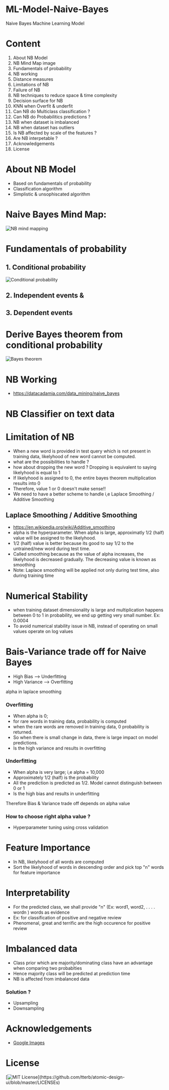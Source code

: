 # ML-Model-Naive-Bayes
Naive Bayes Machine Learning Model

# Content

1. About NB Model
2. NB Mind Map image
3. Fundamentals of probability
4. NB working
5. Distance measures
6. Limitations of NB
7. Failure of NB
8. NB techniques to reduce space & time complexity
9. Decision surface for NB
10. KNN when Overfit & underfit
11. Can NB do Multiclass classification ?
12. Can NB do Probabilitics predictions ?
13. NB when dataset is imbalanced
14. NB when dataset has outliers
16. Is NB affected by scale of the features ?
17. Are NB interpetable ?
18. Acknowledgements
19. License

# About NB Model

- Based on fundamentals of probability
- Classification algorithm
- Simplistic & unsophiscated algorithm

# Naive Bayes Mind Map:
![NB mind mapping](https://github.com/Akshaykumarcp/ML-Model-Naive-Bayes/blob/main/NB.jpg)

# Fundamentals of probability

## 1. Conditional probability

![Conditional probability](https://miro.medium.com/max/768/0*AJJVGTHIkEHrvgmH.png)

## 2. Independent events &

## 3. Dependent events

# Derive Bayes theorem from conditional probability

![Bayes theorem](https://sites.google.com/site/artificialcortext/others/mathematics/bayes-theorem?tmpl=%2Fsystem%2Fapp%2Ftemplates%2Fprint%2F&showPrintDialog=1)

# NB Working

- https://datacadamia.com/data_mining/naive_bayes

# NB Classifier on text data

# Limitation of NB

- When a new word is provided in test query which is not present in training data, likelyhood of new word cannot be computed.
- what are the possibilities to handle ?
- how about dropping the new word ? Dropping is equivalent to saying likelyhood is equal to 1
- If likelyhood is assigned to 0, the entire bayes theorem multiplication results into 0
- Therefore, value 1 or 0 doesn't make sense!!
- We need to have a better scheme to handle i,e Laplace Smoothing / Additive Smoothing

## Laplace Smoothing / Additive Smoothing

- https://en.wikipedia.org/wiki/Additive_smoothing
- alpha is the hyperparameter. When alpha is large, approximatly 1/2 (half) value will be assigned to the likelyhood.
- 1/2 (half) value is better because its good to say 1/2 to the untrained/new word during test time.
- Called smoothing because as the value of alpha increases, the likelyhood is decreased gradually. The decreasing value is known as smoothing
- Note: Laplace smoothing will be applied not only during test time, also during training time 

# Numerical Stability

- when training dataset dimensionality is large and multiplication happens between 0 to 1 in probability, we end up getting very small number. Ex: 0.0004
- To avoid numerical stability issue in NB, instead of operating on small values operate on log values

# Bais-Variance trade off for Naive Bayes

- High Bias --> Underfitting
- High Variance --> Overfitting

alpha in laplace smoothing

### Overfitting

- When alpha is 0;
- for rare words in training data, probability is computed
- when the rare words are removed in training data, 0 probability is returned.
- So when there is small change in data, there is large impact on model predictions. 
- Is the high variance and results in overfitting

### Underfitting

- When alpha is very large; i,e alpha = 10,000
- Approximately 1/2 (half) is the probability
- All the prediction is predicted as 1/2. Model cannot distinguish between 0 or 1
- Is the high bias and results in underfitting

Therefore Bias & Variance trade off depends on alpha value

### How to choose right alpha value ?

- Hyperparameter tuning using cross validation

# Feature Importance 

- In NB, likelyhood of all words are computed
- Sort the likelyhood of words in descending order and pick top "n" words for feature importance

# Interpretability

- For the predicted class, we shall provide "n" (Ex: word1, word2, . . . . wordn ) words as evidence
- Ex: for classification of positive and negative review
- Phenomenal, great and terrific are the high occurence for positive review

# Imbalanced data

- Class prior which are majority/dominating class have an advantage when comparing two probablties
- Hence majority class will be predicted at prediction time
- NB is affected from imbalanced data

### Solution ?

- Upsampling
- Downsampling

# Acknowledgements

 - [Google Images](https://www.google.co.in/imghp?hl=en-GB&tab=ri&authuser=0&ogbl)
  
# License

[![MIT License](https://img.shields.io/apm/l/atomic-design-ui.svg?)](https://github.com/tterb/atomic-design-ui/blob/master/LICENSEs)

